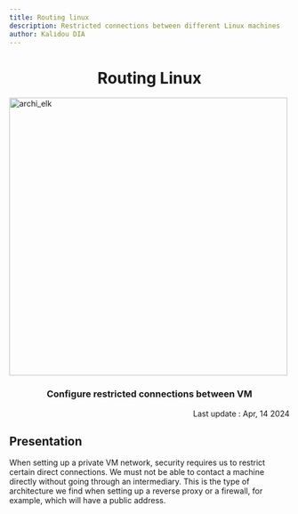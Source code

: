 ```yaml
---
title: Routing linux
description: Restricted connections between different Linux machines
author: Kalidou DIA
---
```


# <center>Routing Linux</center>
<img src="/img/routing/archi1.png#center" alt="archi_elk" width="500"  />

### <center>Configure restricted connections between VM</center>
<div style="text-align: right" class="date-update">
Last update :  Apr, 14 2024
</div>

## Presentation
When setting up a private VM network, security requires us to restrict certain direct connections.
We must not be able to contact a machine directly without going through an intermediary. This is the type of architecture we find when setting up a reverse proxy or a firewall, for example, which will have a public address.
